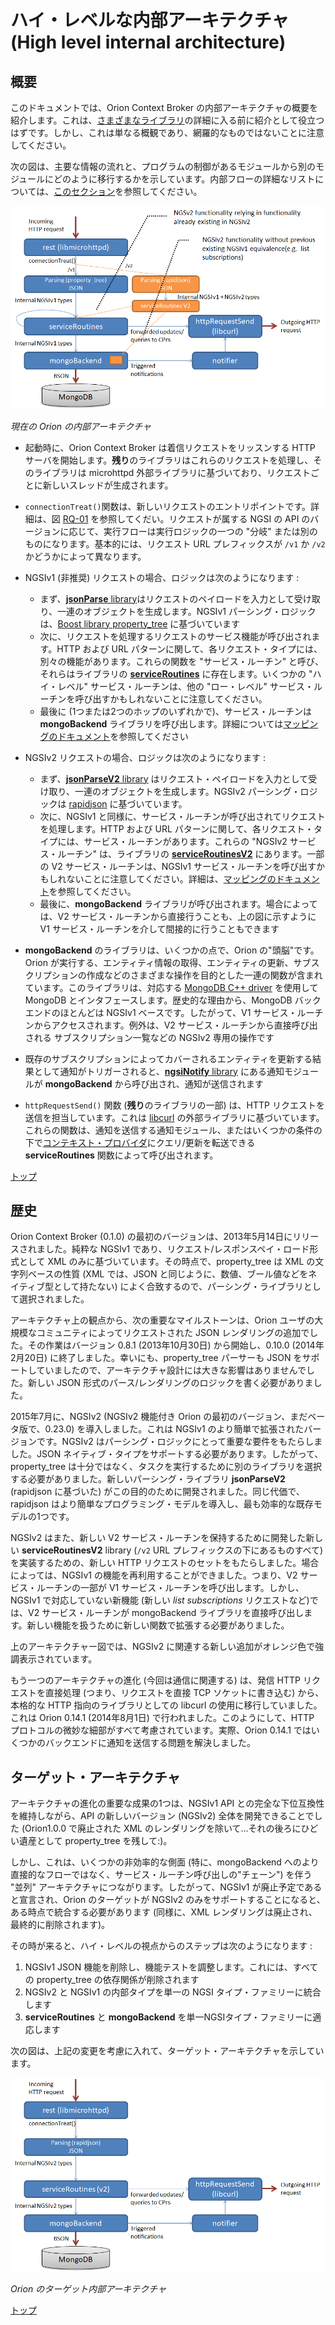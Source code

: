 # <a name="top"></a>ハイ・レベルな内部アーキテクチャ (High level internal architecture)

## 概要

このドキュメントでは、Orion Context Broker の内部アーキテクチャの概要を紹介します。これは、[さまざまなライブラリ](sourceCode.md)の詳細に入る前に紹介として役立つはずです。しかし、これは単なる概観であり、網羅的なものではないことに注意してください。

次の図は、主要な情報の流れと、プログラムの制御があるモジュールから別のモジュールにどのように移行するかを示しています。内部フローの詳細なリストについては、[このセクション](flowsIndex.md)を参照してください。

![Orion current internal architecture](../../manuals/devel/images/current_architecture.png)

_現在の Orion の内部アーキテクチャ_

* 起動時に、Orion Context Broker は着信リクエストをリッスンする HTTP サーバを開始します。**残り**のライブラリはこれらのリクエストを処理し、そのライブラリは microhttpd 外部ライブラリに基づいており、リクエストごとに新しいスレッドが生成されます。

* `connectionTreat()`関数は、新しいリクエストのエントリポイントです。詳細は、図 [RQ-01](sourceCode.md#flow-rq-01) を参照してくだい。リクエストが属する NGSI の API のバージョンに応じて、実行フローは実行ロジックの一つの "分岐" または別のものになります。基本的には、リクエスト URL プレフィックスが `/v1` か `/v2` かどうかによって異なります。

* NGSIv1 (非推奨) リクエストの場合、ロジックは次のようになります :
	* まず、[**jsonParse** library](sourceCode.md#srclibjsonparse)はリクエストのペイロードを入力として受け取り、一連のオブジェクトを生成します。NGSIv1 パーシング・ロジックは、[Boost library property_tree](https://theboostcpplibraries.com/boost.propertytree) に基づいています
	* 次に、リクエストを処理するリクエストのサービス機能が呼び出されます。HTTP および URL パターンに関して、各リクエスト・タイプには、別々の機能があります。これらの関数を "サービス・ルーチン" と呼び、それらはライブラリの [**serviceRoutines**](sourceCode.md#srclibserviceroutines) に存在します。いくつかの "ハイ・レベル" サービス・ルーチンは、他の "ロー・レベル" サービス・ルーチンを呼び出すかもしれないことに注意してください。
	* 最後に (1つまたは2つのホップのいずれかで)、サービス・ルーチンは **mongoBackend** ライブラリを呼び出します。詳細については[マッピングのドキュメント](ServiceRoutines.txt)を参照してください
* NGSIv2 リクエストの場合、ロジックは次のようになります :
	* まず、[**jsonParseV2** library](sourceCode.md#srclibjsonparsev2) はリクエスト・ペイロードを入力として受け取り、一連のオブジェクトを生成します。NGSIv2 パーシング・ロジックは [rapidjson](http://rapidjson.org) に基づいています。
	* 次に、NGSIv1 と同様に、サービス・ルーチンが呼び出されてリクエストを処理します。HTTP および URL パターンに関して、各リクエスト・タイプには、サービス・ルーチンがあります。これらの "NGSIv2 サービス・ルーチン" は、ライブラリの [**serviceRoutinesV2**](sourceCode.md#srclibserviceroutinesv2) にあります。一部の V2 サービス・ルーチンは、NGSIv1 サービス・ルーチンを呼び出すかもしれないことに注意してください。詳細は、[マッピングのドキュメント](ServiceRoutines.txt)を参照してください。
	* 最後に、**mongoBackend** ライブラリが呼び出されます。場合によっては、V2 サービス・ルーチンから直接行うことも、上の図に示すように V1 サービス・ルーチンを介して間接的に行うこともできます
* **mongoBackend** のライブラリは、いくつかの点で、Orion の"頭脳"です。Orion が実行する、エンティティ情報の取得、エンティティの更新、サブスクリプションの作成などのさまざまな操作を目的とした一連の関数が含まれています。このライブラリは、対応する [MongoDB C++ driver](http://mongodb.github.io/mongo-cxx-driver/) を使用して MongoDB とインタフェースします。歴史的な理由から、MongoDB バックエンドのほとんどは NGSIv1 ベースです。したがって、V1 サービス・ルーチンからアクセスされます。例外は、V2 サービス・ルーチンから直接呼び出される サブスクリプション一覧などの NGSIv2 専用の操作です
* 既存のサブスクリプションによってカバーされるエンティティを更新する結果として通知がトリガーされると、[**ngsiNotify** library](sourceCode.md#srclibngsinotify) にある通知モジュールが **mongoBackend** から呼び出され、通知が送信されます
* `httpRequestSend()` 関数 (**残り**のライブラリの一部) は、HTTP リクエストを送信を担当しています。これは [libcurl](https://curl.haxx.se/libcurl/) の外部ライブラリに基づいています。これらの関数は、通知を送信する通知モジュール、またはいくつかの条件の下で[コンテキスト・プロバイダ](../user/context_providers.md)にクエリ/更新を転送できる **serviceRoutines** 関数によって呼び出されます。

[トップ](#top)

## 歴史

Orion Context Broker (0.1.0) の最初のバージョンは、2013年5月14日にリリースされました。純粋な NGSIv1 であり、リクエスト/レスポンスペイ・ロード形式として XML のみに基づいています。その時点で、property_tree は XML の文字列ベースの性質 (XML では、JSON と同じように、数値、ブール値などをネイティブ型として持たない) によく合致するので、パーシング・ライブラリとして選択されました。

アーキテクチャ上の観点から、次の重要なマイルストーンは、Orion ユーザの大規模なコミュニティによってリクエストされた JSON レンダリングの追加でした。その作業はバージョン 0.8.1 (2013年10月30日) から開始し、0.10.0 (2014年2月20日) に終了しました。幸いにも、property_tree パーサーも JSON をサポートしていましたので、アーキテクチャ設計には大きな影響はありませんでした。新しい JSON 形式のパース/レンダリングのロジックを書く必要がありました。

2015年7月に、NGSIv2 (NGSIv2 機能付き Orion の最初のバージョン、まだベータ版で、0.23.0) を導入しました。これは NGSIv1 のより簡単で拡張されたバージョンです。NGSIv2 はパーシング・ロジックにとって重要な要件をもたらしました。JSON ネイティブ・タイプをサポートする必要があります。したがって、property_tree は十分ではなく、タスクを実行するために別のライブラリを選択する必要がありました。新しいパーシング・ライブラリ **jsonParseV2** (rapidjson に基づいた) がこの目的のために開発されました。同じ代価で、rapidjson はより簡単なプログラミング・モデルを導入し、最も効率的な既存モデルの1つです。

NGSIv2 はまた、新しい V2 サービス・ルーチンを保持するために開発した新しい **serviceRoutinesV2**  library (`/v2` URL プレフィックスの下にあるものすべて) を実装するための、新しい HTTP リクエストのセットをもたらしました。場合によっては、NGSIv1 の機能を再利用することができました。つまり、V2 サービス・ルーチンの一部が V1 サービス・ルーチンを呼び出します。しかし、NGSIv1 で対応していない新機能 (新しい *list subscriptions* リクエストなど)では、V2 サービス・ルーチンが mongoBackend ライブラリを直接呼び出します。新しい機能を扱うために新しい関数で拡張する必要がありました。

上のアーキテクチャー図では、NGSIv2 に関連する新しい追加がオレンジ色で強調表示されています。

もう一つのアーキテクチャの進化 (今回は通信に関連する) は、発信 HTTP リクエストを直接処理 (つまり、リクエストを直接 TCP ソケットに書き込む) から、本格的な HTTP 指向のライブラリとしての libcurl の使用に移行していました。これは Orion 0.14.1 (2014年8月1日) で行われました。このようにして、HTTP プロトコルの微妙な細部がすべて考慮されています。実際、Orion 0.14.1 ではいくつかのバックエンドに通知を送信する問題を解決しました。

## ターゲット・アーキテクチャ

アーキテクチャの進化の重要な成果の1つは、NGSIv1 API との完全な下位互換性を維持しながら、API の新しいバージョン (NGSIv2) 全体を開発できることでした (Orion1.0.0 で廃止された XML のレンダリングを除いて...それの後ろにひどい遺産として property_tree を残して:)。

しかし、これは、いくつかの非効率的な側面 (特に、mongoBackend へのより直接的なフローではなく、サービス・ルーチン呼び出しの"チェーン") を伴う "並列" アーキテクチャにつながります。したがって、NGSIv1 が廃止予定であると宣言され、Orion のターゲットが NGSIv2 のみをサポートすることになると、ある時点で統合する必要があります (同様に、XML レンダリングは廃止され、最終的に削除されます)。

その時が来ると、ハイ・レベルの視点からのステップは次のようになります :

1. NGSIv1 JSON 機能を削除し、機能テストを調整します。これには、すべての property_tree の依存関係が削除されます
2. NGSIv2 と NGSIv1 の内部タイプを単一の NGSI タイプ・ファミリーに統合します
3. **serviceRoutines** と **mongoBackend** を単一NGSIタイプ・ファミリーに適応します

次の図は、上記の変更を考慮に入れて、ターゲット・アーキテクチャを示しています。

![Orion target internal architecture](../../manuals/devel/images/target_architecture.png)

_Orion のターゲット内部アーキテクチャ_

[トップ](#top)
